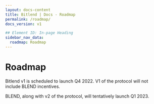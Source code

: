 ```yaml
---
layout: docs-content
title: Bitlend | Docs - Roadmap
permalink: /roadmap/
docs_version: v1

## Element ID: In-page Heading
sidebar_nav_data:
  roadmap: Roadmap
---
```


# Roadmap

Bitlend v1 is scheduled to launch Q4 2022. V1 of the protocol will not include BLEND incentives.

BLEND, along with v2 of the protocol, will tentatively launch Q1 2023.
